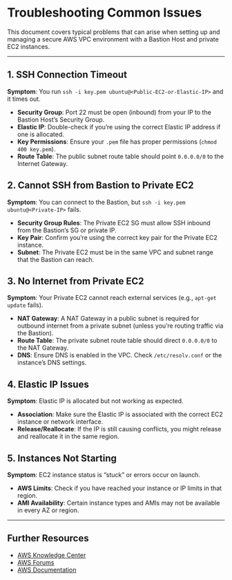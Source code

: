 # Troubleshooting Common Issues

This document covers typical problems that can arise when setting up and managing a secure AWS VPC environment with a Bastion Host and private EC2 instances.

---

## 1. SSH Connection Timeout
**Symptom**: You run `ssh -i key.pem ubuntu@<Public-EC2-or-Elastic-IP>` and it times out.
- **Security Group**: Port 22 must be open (inbound) from your IP to the Bastion Host’s Security Group.
- **Elastic IP**: Double-check if you’re using the correct Elastic IP address if one is allocated.
- **Key Permissions**: Ensure your `.pem` file has proper permissions (`chmod 400 key.pem`).
- **Route Table**: The public subnet route table should point `0.0.0.0/0` to the Internet Gateway.

## 2. Cannot SSH from Bastion to Private EC2
**Symptom**: You can connect to the Bastion, but `ssh -i key.pem ubuntu@<Private-IP>` fails.
- **Security Group Rules**: The Private EC2 SG must allow SSH inbound from the Bastion’s SG or private IP.
- **Key Pair**: Confirm you’re using the correct key pair for the Private EC2 instance.
- **Subnet**: The Private EC2 must be in the same VPC and subnet range that the Bastion can reach.

## 3. No Internet from Private EC2
**Symptom**: Your Private EC2 cannot reach external services (e.g., `apt-get update` fails).
- **NAT Gateway**: A NAT Gateway in a public subnet is required for outbound internet from a private subnet (unless you’re routing traffic via the Bastion).
- **Route Table**: The private subnet route table should direct `0.0.0.0/0` to the NAT Gateway.
- **DNS**: Ensure DNS is enabled in the VPC. Check `/etc/resolv.conf` or the instance’s DNS settings.

## 4. Elastic IP Issues
**Symptom**: Elastic IP is allocated but not working as expected.
- **Association**: Make sure the Elastic IP is associated with the correct EC2 instance or network interface.
- **Release/Reallocate**: If the IP is still causing conflicts, you might release and reallocate it in the same region.

## 5. Instances Not Starting
**Symptom**: EC2 instance status is “stuck” or errors occur on launch.
- **AWS Limits**: Check if you have reached your instance or IP limits in that region.
- **AMI Availability**: Certain instance types and AMIs may not be available in every AZ or region.

---

## Further Resources
- [AWS Knowledge Center](https://aws.amazon.com/premiumsupport/knowledge-center/)
- [AWS Forums](https://forums.aws.amazon.com/)
- [AWS Documentation](https://docs.aws.amazon.com/)
